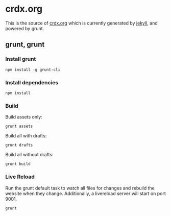# crdx.org

This is the source of [crdx.org](http://crdx.org) which is currently generated by [jekyll](https://github.com/mojombo/jekyll/), and powered by grunt.

## grunt, grunt

### Install grunt

    npm install -g grunt-cli

### Install dependencies

    npm install

### Build

Build assets only:

    grunt assets

Build all with drafts:

    grunt drafts

Build all without drafts:

    grunt build

### Live Reload

Run the grunt default task to watch all files for changes and rebuild the website when they change. Additionally, a livereload server will start on port 9001.

    grunt
